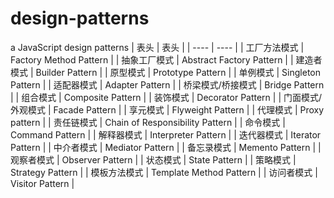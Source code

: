 # design-patterns
a JavaScript design patterns
|  表头   | 表头  |
|  ----  | ----  |
| 工厂方法模式  | Factory Method Pattern |
| 抽象工厂模式  | Abstract Factory Pattern |
| 建造者模式  | Builder Pattern |
| 原型模式  | Prototype Pattern |
| 单例模式  | Singleton Pattern |
| 适配器模式  | Adapter Pattern |
| 桥梁模式/桥接模式  | Bridge Pattern |
| 组合模式  | Composite Pattern |
| 装饰模式  | Decorator Pattern |
| 门面模式/外观模式  | Facade Pattern |
| 享元模式  | Flyweight Pattern |
| 代理模式  | Proxy pattern |
| 责任链模式  | Chain of Responsibility Pattern |
| 命令模式  | Command Pattern |
| 解释器模式  | Interpreter Pattern |
| 迭代器模式  | Iterator Pattern |
| 中介者模式  | Mediator Pattern |
| 备忘录模式  | Memento Pattern |
| 观察者模式  | Observer Pattern |
| 状态模式  | State Pattern |
| 策略模式  | Strategy Pattern |
| 模板方法模式  | Template Method Pattern |
| 访问者模式  | Visitor Pattern |
